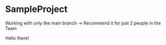# SampleProject
Working with only the main branch -> Recommend it for just 2 people in the Team

Hello there!